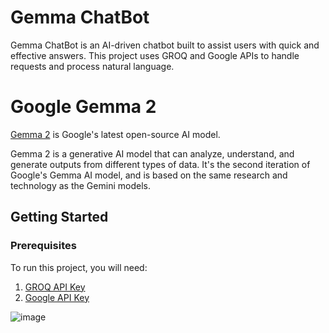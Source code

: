 # Gemma ChatBot

Gemma ChatBot is an AI-driven chatbot built to assist users with quick and effective answers. This project uses GROQ and Google APIs to handle requests and process natural language.

# Google Gemma 2

[Gemma 2](https://ai.google.dev/gemma) is Google's latest open-source AI model.

Gemma 2 is a generative AI model that can analyze, understand, and generate outputs from different types of data. It's the second iteration of Google's Gemma AI model, and is based on the same research and technology as the Gemini models.

## Getting Started

### Prerequisites

To run this project, you will need:

1. [GROQ API Key](https://console.groq.com/keys)
2. [Google API Key](https://aistudio.google.com/u/2/apikey)

![image](https://github.com/user-attachments/assets/f5fb5ccf-7719-43ab-b8d6-68fc457f132a)
